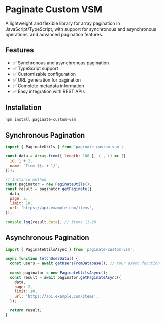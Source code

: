 # Paginate Custom VSM

A lightweight and flexible library for array pagination in JavaScript/TypeScript, with support for synchronous and asynchronous operations, and advanced pagination features.

## Features

- ✅ Synchronous and asynchronous pagination
- ✅ TypeScript support
- ✅ Customizable configuration
- ✅ URL generation for pagination
- ✅ Complete metadata information
- ✅ Easy integration with REST APIs

## Installation

```bash
npm install paginate-custom-vsm
```

## Synchronous Pagination

```js
import { PaginateUtils } from 'paginate-custom-vsm';

const data = Array.from({ length: 100 }, (_, i) => ({
  id: i + 1,
  name: `Item ${i + 1}`,
}));

// Instance method
const paginator = new PaginateUtils();
const result = paginator.getPaginate({
  data,
  page: 2,
  limit: 10,
  url: 'https://api.example.com/items',
});

console.log(result.data); // Items 11-20
```

## Asynchronous Pagination

```js
import { PaginateUtilsAsync } from 'paginate-custom-vsm';

async function fetchUserData() {
  const users = await getUsersFromDatabase(); // Your async function

  const paginator = new PaginateUtilsAsync();
  const result = await paginator.getPaginateAsync({
    data,
    page: 2,
    limit: 10,
    url: 'https://api.example.com/items',
  });

  return result;
}
```
